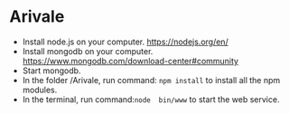 # Arivale
- Install node.js on your computer. https://nodejs.org/en/
- Install mongodb on your computer. https://www.mongodb.com/download-center#community
- Start mongodb.
- In the folder /Arivale, run command: `npm install` to install all the npm modules.
- In the terminal, run command:`node  bin/www` to start the web service.
